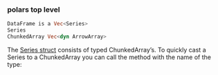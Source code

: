 
### polars top level

```rust
DataFrame is a Vec<Series>
Series
ChunkedArray Vec<dyn ArrowArray>
```

The
[Series struct](https://docs.rs/polars/latest/polars/series/struct.Series.html#series)
consists of typed ChunkedArray’s. To quickly cast a Series to a ChunkedArray you can call the method with the name of the type:
